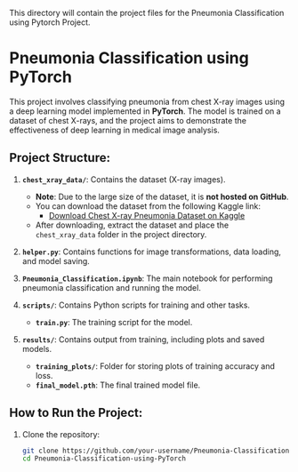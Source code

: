 This directory will contain the project files for the Pneumonia Classification using Pytorch Project.


# Pneumonia Classification using PyTorch

This project involves classifying pneumonia from chest X-ray images using a deep learning model implemented in **PyTorch**. The model is trained on a dataset of chest X-rays, and the project aims to demonstrate the effectiveness of deep learning in medical image analysis.

## Project Structure:

1. **`chest_xray_data/`**: Contains the dataset (X-ray images).
   - **Note**: Due to the large size of the dataset, it is **not hosted on GitHub**.
   - You can download the dataset from the following Kaggle link:
     - [Download Chest X-ray Pneumonia Dataset on Kaggle](https://www.kaggle.com/datasets/paultimothymooney/chest-xray-pneumonia)
   - After downloading, extract the dataset and place the `chest_xray_data` folder in the project directory.

2. **`helper.py`**: Contains functions for image transformations, data loading, and model saving.

3. **`Pneumonia_Classification.ipynb`**: The main notebook for performing pneumonia classification and running the model.

4. **`scripts/`**: Contains Python scripts for training and other tasks.
   - **`train.py`**: The training script for the model.

5. **`results/`**: Contains output from training, including plots and saved models.
   - **`training_plots/`**: Folder for storing plots of training accuracy and loss.
   - **`final_model.pth`**: The final trained model file.

## How to Run the Project:

1. Clone the repository:
   ```bash
   git clone https://github.com/your-username/Pneumonia-Classification-using-PyTorch.git
   cd Pneumonia-Classification-using-PyTorch

